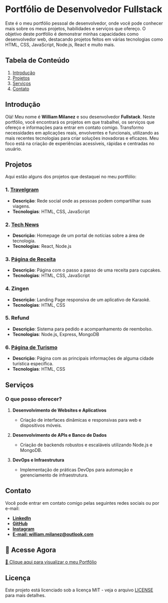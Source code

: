 # Portfólio de Desenvolvedor Fullstack

Este é o meu portfólio pessoal de desenvolvedor, onde você pode conhecer mais sobre os meus projetos, habilidades e serviços que ofereço. O objetivo deste portfólio é demonstrar minhas capacidades como desenvolvedor web, destacando projetos feitos em várias tecnologias como HTML, CSS, JavaScript, Node.js, React e muito mais.

## Tabela de Conteúdo

1. [Introdução](#introdução)
2. [Projetos](#projetos)
3. [Serviços](#serviços)
4. [Contato](#contato)

## Introdução

Olá! Meu nome é **William Milanez** e sou desenvolvedor **Fullstack**. Neste portfólio, você encontrará os projetos em que trabalhei, os serviços que ofereço e informações para entrar em contato comigo.
Transformo necessidades em aplicações reais, envolventes e funcionais, utilizando as mais recentes tecnologias para criar soluções inovadoras e eficazes. 
Meu foco está na criação de experiências acessíveis, rápidas e centradas no usuário.

## Projetos

Aqui estão alguns dos projetos que destaquei no meu portfólio:

### 1. [**Travelgram**](https://travelgram-gules.vercel.app/)

- **Descrição**: Rede social onde as pessoas podem compartilhar suas viagens.
- **Tecnologias**: HTML, CSS, JavaScript

### 2. [**Tech News**](https://portal-de-noticias-zeta-five.vercel.app/)

- **Descrição**: Homepage de um portal de notícias sobre a área de tecnologia.
- **Tecnologias**: React, Node.js

### 3. [**Página de Receita**](https://pagina-de-receitas-five.vercel.app/)

- **Descrição**: Página com o passo a passo de uma receita para cupcakes.
- **Tecnologias**: HTML, CSS, JavaScript

### 4. **Zingen**

- **Descrição**: Landing Page responsiva de um aplicativo de Karaokê.
- **Tecnologias**: HTML, CSS

### 5. **Refund**

- **Descrição**: Sistema para pedido e acompanhamento de reembolso.
- **Tecnologias**: Node.js, Express, MongoDB

### 6. [**Página de Turismo**](https://local-turistico-zeta.vercel.app/)

- **Descrição**: Página com as principais informações de alguma cidade turística específica.
- **Tecnologias**: HTML, CSS

## Serviços

### O que posso oferecer?

1. **Desenvolvimento de Websites e Aplicativos**

   - Criação de interfaces dinâmicas e responsivas para web e dispositivos móveis.

2. **Desenvolvimento de APIs e Banco de Dados**

   - Criação de backends robustos e escaláveis utilizando Node.js e MongoDB.

3. **DevOps e Infraestrutura**
   - Implementação de práticas DevOps para automação e gerenciamento de infraestrutura.

## Contato

Você pode entrar em contato comigo pelas seguintes redes sociais ou por e-mail:

- **[LinkedIn](https://www.linkedin.com/in/williammilanez/)**
- **[GitHub](https://github.com/williammilanez)**
- **[Instagram](https://www.instagram.com/williammilanez/)**
- **[E-mail: william.milanez@outlook.com](mailto:william.milanez@outlook.com)**

## 🚀 Acesse Agora

[🔗 Clique aqui para visualizar o meu Portfólio](https://portfolio-h07sb4dfj-williammilanez-project.vercel.app/)

## Licença

Este projeto está licenciado sob a licença MIT - veja o arquivo [LICENSE](LICENSE) para mais detalhes.
